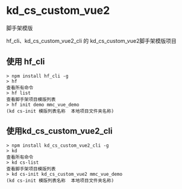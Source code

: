 # kd_cs_custom_vue2
脚手架模版

hf_cli、kd_cs_custom_vue2_cli 的 kd_cs_custom_vue2脚手架模版项目

## 使用 hf_cli
```
> npm install hf_cli -g
> hf
查看所有命令
> hf list
查看脚手架项目模版列表
> hf init demo mmc_vue_demo 
(kd cs-init 模版列表名称  本地项目文件夹名称)

```


## 使用kd_cs_custom_vue2_cli
```
> npm install kd_cs_custom_vue2_cli -g
> kd
查看所有命令
> kd cs-list
查看脚手架项目模版列表
> kd cs-init kd_cs_custom_vue2 mmc_vue_demo 
(kd cs-init 模版列表名称  本地项目文件夹名称)
```

